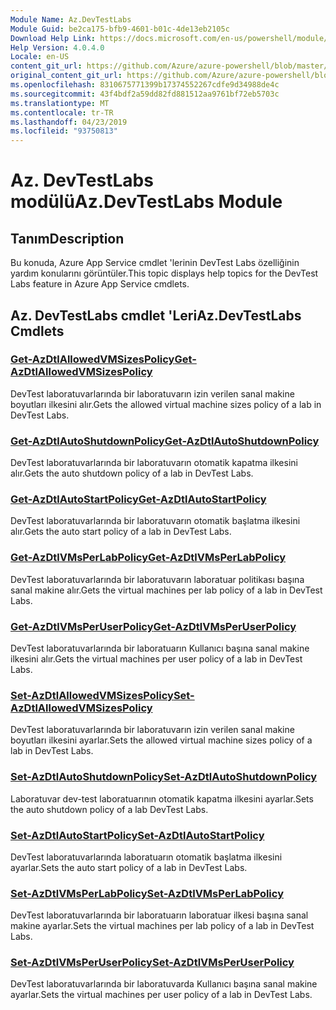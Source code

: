 ```yaml
---
Module Name: Az.DevTestLabs
Module Guid: be2ca175-bfb9-4601-b01c-4de13eb2105c
Download Help Link: https://docs.microsoft.com/en-us/powershell/module/az.devtestlabs
Help Version: 4.0.4.0
Locale: en-US
content_git_url: https://github.com/Azure/azure-powershell/blob/master/src/DevTestLabs/DevTestLabs/help/Az.DevTestLabs.md
original_content_git_url: https://github.com/Azure/azure-powershell/blob/master/src/DevTestLabs/DevTestLabs/help/Az.DevTestLabs.md
ms.openlocfilehash: 8310675771399b17374552267cdfe9d34988de4c
ms.sourcegitcommit: 43f4bdf2a59dd82fd881512aa9761bf72eb5703c
ms.translationtype: MT
ms.contentlocale: tr-TR
ms.lasthandoff: 04/23/2019
ms.locfileid: "93750813"
---
```

# <span data-ttu-id="ef876-101">Az. DevTestLabs modülü</span><span class="sxs-lookup"><span data-stu-id="ef876-101">Az.DevTestLabs Module</span></span>
## <span data-ttu-id="ef876-102">Tanım</span><span class="sxs-lookup"><span data-stu-id="ef876-102">Description</span></span>
<span data-ttu-id="ef876-103">Bu konuda, Azure App Service cmdlet 'lerinin DevTest Labs özelliğinin yardım konularını görüntüler.</span><span class="sxs-lookup"><span data-stu-id="ef876-103">This topic displays help topics for the DevTest Labs feature in Azure App Service cmdlets.</span></span>

## <span data-ttu-id="ef876-104">Az. DevTestLabs cmdlet 'Leri</span><span class="sxs-lookup"><span data-stu-id="ef876-104">Az.DevTestLabs Cmdlets</span></span>
### [<span data-ttu-id="ef876-105">Get-AzDtlAllowedVMSizesPolicy</span><span class="sxs-lookup"><span data-stu-id="ef876-105">Get-AzDtlAllowedVMSizesPolicy</span></span>](Get-AzDtlAllowedVMSizesPolicy.md)
<span data-ttu-id="ef876-106">DevTest laboratuvarlarında bir laboratuvarın izin verilen sanal makine boyutları ilkesini alır.</span><span class="sxs-lookup"><span data-stu-id="ef876-106">Gets the allowed virtual machine sizes policy of a lab in DevTest Labs.</span></span>

### [<span data-ttu-id="ef876-107">Get-AzDtlAutoShutdownPolicy</span><span class="sxs-lookup"><span data-stu-id="ef876-107">Get-AzDtlAutoShutdownPolicy</span></span>](Get-AzDtlAutoShutdownPolicy.md)
<span data-ttu-id="ef876-108">DevTest laboratuvarlarında bir laboratuvarın otomatik kapatma ilkesini alır.</span><span class="sxs-lookup"><span data-stu-id="ef876-108">Gets the auto shutdown policy of a lab in DevTest Labs.</span></span>

### [<span data-ttu-id="ef876-109">Get-AzDtlAutoStartPolicy</span><span class="sxs-lookup"><span data-stu-id="ef876-109">Get-AzDtlAutoStartPolicy</span></span>](Get-AzDtlAutoStartPolicy.md)
<span data-ttu-id="ef876-110">DevTest laboratuvarlarında bir laboratuvarın otomatik başlatma ilkesini alır.</span><span class="sxs-lookup"><span data-stu-id="ef876-110">Gets the auto start policy of a lab in DevTest Labs.</span></span>

### [<span data-ttu-id="ef876-111">Get-AzDtlVMsPerLabPolicy</span><span class="sxs-lookup"><span data-stu-id="ef876-111">Get-AzDtlVMsPerLabPolicy</span></span>](Get-AzDtlVMsPerLabPolicy.md)
<span data-ttu-id="ef876-112">DevTest laboratuvarlarında bir laboratuvarın laboratuar politikası başına sanal makine alır.</span><span class="sxs-lookup"><span data-stu-id="ef876-112">Gets the virtual machines per lab policy of a lab in DevTest Labs.</span></span>

### [<span data-ttu-id="ef876-113">Get-AzDtlVMsPerUserPolicy</span><span class="sxs-lookup"><span data-stu-id="ef876-113">Get-AzDtlVMsPerUserPolicy</span></span>](Get-AzDtlVMsPerUserPolicy.md)
<span data-ttu-id="ef876-114">DevTest laboratuvarlarında bir laboratuarın Kullanıcı başına sanal makine ilkesini alır.</span><span class="sxs-lookup"><span data-stu-id="ef876-114">Gets the virtual machines per user policy of a lab in DevTest Labs.</span></span>

### [<span data-ttu-id="ef876-115">Set-AzDtlAllowedVMSizesPolicy</span><span class="sxs-lookup"><span data-stu-id="ef876-115">Set-AzDtlAllowedVMSizesPolicy</span></span>](Set-AzDtlAllowedVMSizesPolicy.md)
<span data-ttu-id="ef876-116">DevTest laboratuvarlarında bir laboratuvarın izin verilen sanal makine boyutları ilkesini ayarlar.</span><span class="sxs-lookup"><span data-stu-id="ef876-116">Sets the allowed virtual machine sizes policy of a lab in DevTest Labs.</span></span>

### [<span data-ttu-id="ef876-117">Set-AzDtlAutoShutdownPolicy</span><span class="sxs-lookup"><span data-stu-id="ef876-117">Set-AzDtlAutoShutdownPolicy</span></span>](Set-AzDtlAutoShutdownPolicy.md)
<span data-ttu-id="ef876-118">Laboratuvar dev-test laboratuarının otomatik kapatma ilkesini ayarlar.</span><span class="sxs-lookup"><span data-stu-id="ef876-118">Sets the auto shutdown policy of a lab DevTest Labs.</span></span>

### [<span data-ttu-id="ef876-119">Set-AzDtlAutoStartPolicy</span><span class="sxs-lookup"><span data-stu-id="ef876-119">Set-AzDtlAutoStartPolicy</span></span>](Set-AzDtlAutoStartPolicy.md)
<span data-ttu-id="ef876-120">DevTest laboratuvarlarında laboratuarın otomatik başlatma ilkesini ayarlar.</span><span class="sxs-lookup"><span data-stu-id="ef876-120">Sets the auto start policy of a lab in DevTest Labs.</span></span>

### [<span data-ttu-id="ef876-121">Set-AzDtlVMsPerLabPolicy</span><span class="sxs-lookup"><span data-stu-id="ef876-121">Set-AzDtlVMsPerLabPolicy</span></span>](Set-AzDtlVMsPerLabPolicy.md)
<span data-ttu-id="ef876-122">DevTest laboratuvarlarında bir laboratuarın laboratuar ilkesi başına sanal makine ayarlar.</span><span class="sxs-lookup"><span data-stu-id="ef876-122">Sets the virtual machines per lab policy of a lab in DevTest Labs.</span></span>

### [<span data-ttu-id="ef876-123">Set-AzDtlVMsPerUserPolicy</span><span class="sxs-lookup"><span data-stu-id="ef876-123">Set-AzDtlVMsPerUserPolicy</span></span>](Set-AzDtlVMsPerUserPolicy.md)
<span data-ttu-id="ef876-124">DevTest laboratuvarlarında bir laboratuvarda Kullanıcı başına sanal makine ayarlar.</span><span class="sxs-lookup"><span data-stu-id="ef876-124">Sets the virtual machines per user policy of a lab in DevTest Labs.</span></span>

